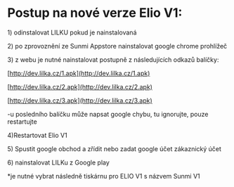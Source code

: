 # Postup na nové verze Elio V1:

1\) odinstalovat LILKU pokud je nainstalovaná

2\) po zprovoznění ze Sunmi Appstore nainstalovat google chrome prohlížeč

3\) z webu je nutné nainstalovat postupně z následujících odkazů balíčky:

[http://dev.lilka.cz/1.apk](http://dev.lilka.cz/1.apk)

[http://dev.lilka.cz/2.apk](http://dev.lilka.cz/2.apk)

[http://dev.lilka.cz/3.apk](http://dev.lilka.cz/3.apk)

-u posledního balíčku může napsat google chybu, tu ignorujte, pouze restartujte

4\)Restartovat Elio V1

5\) Spustit google obchod a zřídit nebo zadat google účet zákaznický účet

6\) nainstalovat LILKu z Google play

 \*je nutné vybrat následně tiskárnu pro ELIO V1 s názvem Sunmi V1

